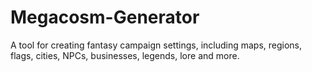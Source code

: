 Megacosm-Generator
==================

A tool for creating fantasy campaign settings, including maps, regions, flags, cities, NPCs, businesses, legends, lore and more.
